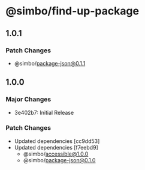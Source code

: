# @simbo/find-up-package

## 1.0.1

### Patch Changes

- @simbo/package-json@0.1.1

## 1.0.0

### Major Changes

- 3e402b7: Initial Release

### Patch Changes

- Updated dependencies [cc9dd53]
- Updated dependencies [f7eebd9]
  - @simbo/accessible@1.0.0
  - @simbo/package-json@0.1.0
